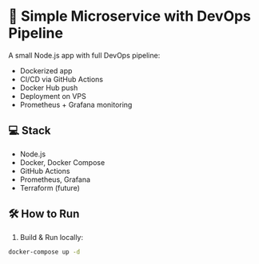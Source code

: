 # 🚀 Simple Microservice with DevOps Pipeline

A small Node.js app with full DevOps pipeline:
- Dockerized app
- CI/CD via GitHub Actions
- Docker Hub push
- Deployment on VPS
- Prometheus + Grafana monitoring

## 💻 Stack
- Node.js
- Docker, Docker Compose
- GitHub Actions
- Prometheus, Grafana
- Terraform (future)

## 🛠️ How to Run

1. Build & Run locally:
```bash
docker-compose up -d


